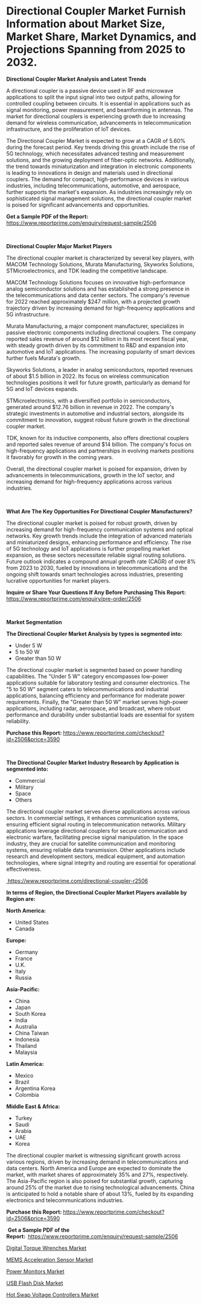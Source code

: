 <p><h1>Directional Coupler Market Furnish Information about Market Size, Market Share, Market Dynamics, and Projections Spanning from 2025 to 2032.</h1></p><p><strong>Directional Coupler Market Analysis and Latest Trends</strong></p>
<p><p>A directional coupler is a passive device used in RF and microwave applications to split the input signal into two output paths, allowing for controlled coupling between circuits. It is essential in applications such as signal monitoring, power measurement, and beamforming in antennas. The market for directional couplers is experiencing growth due to increasing demand for wireless communication, advancements in telecommunication infrastructure, and the proliferation of IoT devices. </p><p>The Directional Coupler Market is expected to grow at a CAGR of 5.60% during the forecast period. Key trends driving this growth include the rise of 5G technology, which necessitates advanced testing and measurement solutions, and the growing deployment of fiber-optic networks. Additionally, the trend towards miniaturization and integration in electronic components is leading to innovations in design and materials used in directional couplers. The demand for compact, high-performance devices in various industries, including telecommunications, automotive, and aerospace, further supports the market's expansion. As industries increasingly rely on sophisticated signal management solutions, the directional coupler market is poised for significant advancements and opportunities.</p></p>
<p><strong>Get a Sample PDF of the Report:&nbsp;</strong> <a href="https://www.reportprime.com/enquiry/request-sample/2506?utm_campaign=1903&utm_medium=2&utm_source=Github&utm_content=ia&utm_term=18032025&utm_id=directional-coupler">https://www.reportprime.com/enquiry/request-sample/2506</a></p>
<p>&nbsp;</p>
<p><strong>Directional Coupler Major Market Players</strong></p>
<p><p>The directional coupler market is characterized by several key players, with MACOM Technology Solutions, Murata Manufacturing, Skyworks Solutions, STMicroelectronics, and TDK leading the competitive landscape. </p><p>MACOM Technology Solutions focuses on innovative high-performance analog semiconductor solutions and has established a strong presence in the telecommunications and data center sectors. The company's revenue for 2022 reached approximately $247 million, with a projected growth trajectory driven by increasing demand for high-frequency applications and 5G infrastructure. </p><p>Murata Manufacturing, a major component manufacturer, specializes in passive electronic components including directional couplers. The company reported sales revenue of around $12 billion in its most recent fiscal year, with steady growth driven by its commitment to R&D and expansion into automotive and IoT applications. The increasing popularity of smart devices further fuels Murata's growth.</p><p>Skyworks Solutions, a leader in analog semiconductors, reported revenues of about $1.5 billion in 2022. Its focus on wireless communication technologies positions it well for future growth, particularly as demand for 5G and IoT devices expands. </p><p>STMicroelectronics, with a diversified portfolio in semiconductors, generated around $12.76 billion in revenue in 2022. The company's strategic investments in automotive and industrial sectors, alongside its commitment to innovation, suggest robust future growth in the directional coupler market.</p><p>TDK, known for its inductive components, also offers directional couplers and reported sales revenue of around $14 billion. The company's focus on high-frequency applications and partnerships in evolving markets positions it favorably for growth in the coming years.</p><p>Overall, the directional coupler market is poised for expansion, driven by advancements in telecommunications, growth in the IoT sector, and increasing demand for high-frequency applications across various industries.</p></p>
<p>&nbsp;</p>
<p><strong>What Are The Key Opportunities For Directional Coupler Manufacturers?</strong></p>
<p><p>The directional coupler market is poised for robust growth, driven by increasing demand for high-frequency communication systems and optical networks. Key growth trends include the integration of advanced materials and miniaturized designs, enhancing performance and efficiency. The rise of 5G technology and IoT applications is further propelling market expansion, as these sectors necessitate reliable signal routing solutions. Future outlook indicates a compound annual growth rate (CAGR) of over 8% from 2023 to 2030, fueled by innovations in telecommunications and the ongoing shift towards smart technologies across industries, presenting lucrative opportunities for market players.</p></p>
<p><strong>Inquire or Share Your Questions If Any Before Purchasing This Report:</strong> <a href="https://www.reportprime.com/enquiry/pre-order/2506?utm_campaign=1903&utm_medium=2&utm_source=Github&utm_content=ia&utm_term=18032025&utm_id=directional-coupler">https://www.reportprime.com/enquiry/pre-order/2506</a></p>
<p>&nbsp;</p>
<p><strong>Market Segmentation</strong></p>
<p><strong>The Directional Coupler Market Analysis by types is segmented into:</strong></p>
<p><ul><li>Under 5 W</li><li>5 to 50 W</li><li>Greater than 50 W</li></ul></p>
<p><p>The directional coupler market is segmented based on power handling capabilities. The "Under 5 W" category encompasses low-power applications suitable for laboratory testing and consumer electronics. The "5 to 50 W" segment caters to telecommunications and industrial applications, balancing efficiency and performance for moderate power requirements. Finally, the "Greater than 50 W" market serves high-power applications, including radar, aerospace, and broadcast, where robust performance and durability under substantial loads are essential for system reliability.</p></p>
<p><strong>Purchase this Report:&nbsp;</strong><a href="https://www.reportprime.com/checkout?id=2506&price=3590&utm_campaign=1903&utm_medium=2&utm_source=Github&utm_content=ia&utm_term=18032025&utm_id=directional-coupler">https://www.reportprime.com/checkout?id=2506&price=3590</a></p>
<p>&nbsp;</p>
<p><strong>The Directional Coupler Market Industry Research by Application is segmented into:</strong></p>
<p><ul><li>Commercial</li><li>Military</li><li>Space</li><li>Others</li></ul></p>
<p><p>The directional coupler market serves diverse applications across various sectors. In commercial settings, it enhances communication systems, ensuring efficient signal routing in telecommunication networks. Military applications leverage directional couplers for secure communication and electronic warfare, facilitating precise signal manipulation. In the space industry, they are crucial for satellite communication and monitoring systems, ensuring reliable data transmission. Other applications include research and development sectors, medical equipment, and automation technologies, where signal integrity and routing are essential for operational effectiveness.</p></p>
<p><a href="https://www.reportprime.com/directional-coupler-r2506?utm_campaign=1903&utm_medium=2&utm_source=Github&utm_content=ia&utm_term=18032025&utm_id=directional-coupler">&nbsp;https://www.reportprime.com/directional-coupler-r2506</a></p>
<p><strong>In terms of Region, the Directional Coupler Market Players available by Region are:</strong></p>
<p>
    <p> <strong> North America: </strong>
        <ul>
            <li>United States</li>
            <li>Canada</li>
        </ul>
        </p> 
    <p> <strong> Europe: </strong>
        <ul>
            <li>Germany</li>
            <li>France</li>
            <li>U.K.</li>
            <li>Italy</li>
            <li>Russia</li>
        </ul>
        </p> 
    <p> <strong> Asia-Pacific: </strong>
        <ul>
            <li>China</li>
            <li>Japan</li>
            <li>South Korea</li>
            <li>India</li>
            <li>Australia</li>
            <li>China Taiwan</li>
            <li>Indonesia</li>
            <li>Thailand</li>
            <li>Malaysia</li>
        </ul>
        </p> 
    <p> <strong> Latin America: </strong>
        <ul>
            <li>Mexico</li>
            <li>Brazil</li>
            <li>Argentina Korea</li>
            <li>Colombia</li>
        </ul>
        </p> 
    <p> <strong> Middle East & Africa: </strong>
        <ul>
            <li>Turkey</li>
            <li>Saudi</li>
            <li>Arabia</li>
            <li>UAE</li>
            <li>Korea</li>
        </ul>
    </p>
    </p>
<p><p>The directional coupler market is witnessing significant growth across various regions, driven by increasing demand in telecommunications and data centers. North America and Europe are expected to dominate the market, with market shares of approximately 35% and 27%, respectively. The Asia-Pacific region is also poised for substantial growth, capturing around 25% of the market due to rising technological advancements. China is anticipated to hold a notable share of about 13%, fueled by its expanding electronics and telecommunications industries.</p></p>
<p><strong>Purchase this Report: </strong><a href="https://www.reportprime.com/checkout?id=2506&price=3590&utm_campaign=1903&utm_medium=2&utm_source=Github&utm_content=ia&utm_term=18032025&utm_id=directional-coupler">https://www.reportprime.com/checkout?id=2506&price=3590</a></p>
<p>&nbsp;<strong>Get a Sample PDF of the Report:&nbsp;&nbsp;</strong><a href="https://www.reportprime.com/enquiry/request-sample/2506?utm_campaign=1903&utm_medium=2&utm_source=Github&utm_content=ia&utm_term=18032025&utm_id=directional-coupler">https://www.reportprime.com/enquiry/request-sample/2506</a></p>
<p><strong></strong></p>
<p><p><a href="https://github.com/viipposahko25/Market-Research-Report-List-1/blob/main/digital-torque-wrenches-market.md?utm_campaign=1903&utm_medium=2&utm_source=Github&utm_content=ia&utm_term=18032025&utm_id=directional-coupler">Digital Torque Wrenches Market</a></p><p><a href="https://github.com/shopovdjondo/Market-Research-Report-List-1/blob/main/mems-acceleration-sensor-market.md?utm_campaign=1903&utm_medium=2&utm_source=Github&utm_content=ia&utm_term=18032025&utm_id=directional-coupler">MEMS Acceleration Sensor Market</a></p><p><a href="https://github.com/supicweg/Market-Research-Report-List-1/blob/main/power-monitors-market.md?utm_campaign=1903&utm_medium=2&utm_source=Github&utm_content=ia&utm_term=18032025&utm_id=directional-coupler">Power Monitors Market</a></p><p><a href="https://github.com/saeiddaemo/Market-Research-Report-List-1/blob/main/usb-flash-disk-market.md?utm_campaign=1903&utm_medium=2&utm_source=Github&utm_content=ia&utm_term=18032025&utm_id=directional-coupler">USB Flash Disk Market</a></p><p><a href="https://github.com/salodipura00/Market-Research-Report-List-1/blob/main/hot-swap-voltage-controllers-market.md?utm_campaign=1903&utm_medium=2&utm_source=Github&utm_content=ia&utm_term=18032025&utm_id=directional-coupler">Hot Swap Voltage Controllers Market</a></p></p>